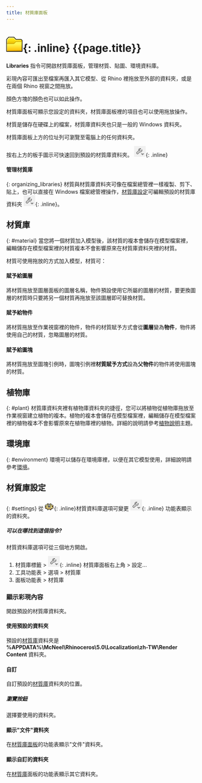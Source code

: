 ```yaml
---
title: 材質庫面板
---
```


# ![images/libraries.svg](images/libraries.svg){: .inline} {{page.title}}
**Libraries** 指令可開啟材質庫面板，管理材質、貼圖、環境資料庫。

彩現內容可匯出至檔案再匯入其它模型、從 Rhino 裡拖放至外部的資料夾，或是在兩個 Rhino 視窗之間拖放。

顏色方塊的顏色也可以如此操作。

材質庫面板可顯示您設定的資料夾，材質庫面板裡的項目也可以使用拖放操作。

材質是儲存在硬碟上的檔案，材質庫資料夾也只是一般的 Windows 資料夾。

材質庫面板上方的位址列可瀏覽至電腦上的任何資料夾。

按右上方的板手圖示可快速回到預設的材質庫資料夾。 ![images/library_default.png](images/library_default.png){: .inline}

#### 管理材質庫
{: organizing_libraries}
材質與材質庫資料夾可像在檔案總管裡一樣複製、剪下、貼上，也可以直接在 Windows 檔案總管裡操作，[材質庫設定](#settings)可編輯預設的材質庫資料夾 ![images/library_default.png](images/library_default.png){: .inline}。

## 材質庫
{: #material}
當您將一個材質加入模型後，該材質的複本會儲存在模型檔案裡，編輯儲存在模型檔案裡的材質複本不會影響原來在材質庫資料夾裡的材質。

材質可使用拖放的方式加入模型，材質可：

#### 賦予給圖層
將材質拖放至圖層面板的圖層名稱，物件預設使用它所屬的圖層的材質，要更換圖層的材質時只要將另一個材質再拖放至該圖層即可替換材質。

#### 賦予給物件
將材質拖放至作業視窗裡的物件，物件的材質賦予方式會從**圖層**變為**物件**，物件將使用自己的材質，忽略圖層的材質。

#### 賦予給圖塊
將材質拖放至圖塊引例時，圖塊引例裡**材質賦予方式**設為**父物件**的物件將使用圖塊的材質。

## 植物庫
{: #plant}
材質庫資料夾裡有植物庫資料夾的捷徑，您可以將植物從植物庫拖放至作業視窗建立植物的複本。植物的複本會儲存在模型檔案裡，編輯儲存在模型檔案裡的植物複本不會影響原來在植物庫裡的植物。詳細的說明請參考[植物說明](plants.html)主題。

## 環境庫
{: #environment}
環境可以儲存在環境庫裡，以便在其它模型使用，詳細說明請參考[環境](environment-tab.html)。

## 材質庫設定
{: #settings}
從 ![images/options.png](images/options.png){: .inline}材質資料庫選項可變更 ![images/library_default.png](images/library_default.png){: .inline} 功能表顯示的資料夾。

##### 可以在哪找到這個指令?
材質資料庫選項可從三個地方開啟。

 1. 材質庫標籤 > ![images/library_default.png](images/library_default.png){: .inline} 材質庫面板右上角 > 設定...
 1. 工具功能表 > 選項 > 材質庫
 1. 面板功能表 > 材質庫


### 顯示彩現內容
開啟預設的材質庫資料夾。

#### 使用預設的資料夾
預設的[材質庫](libraries.html)資料夾是 **%APPDATA%\McNeel\Rhinoceros\5.0\Localization\zh-TW\Render Content** 資料夾。

#### 自訂
自訂預設的[材質庫](libraries.html)資料夾的位置。

##### 瀏覽按鈕
選擇要使用的資料夾。

#### 顯示"文件"資料夾
在[材質庫面板](libraries.html)的功能表顯示"文件"資料夾。

#### 顯示自訂的資料夾
在[材質庫](libraries.html)面板的功能表顯示其它資料夾。
